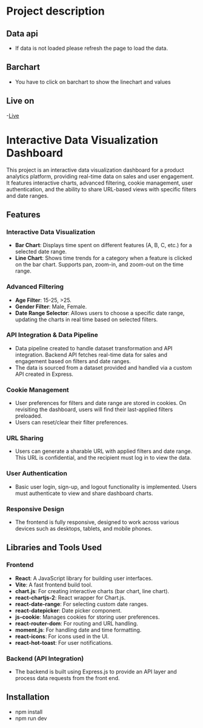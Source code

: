 # Project description

## Data api 

- If data is not loaded please refresh the page to load the data.

## Barchart

- You have to click on barchart to show the linechart and values

## Live on

-[Live](https://dashboard-client-xi.vercel.app/)


# Interactive Data Visualization Dashboard

This project is an interactive data visualization dashboard for a product analytics platform, providing real-time data on sales and user engagement. It features interactive charts, advanced filtering, cookie management, user authentication, and the ability to share URL-based views with specific filters and date ranges.

## Features

### Interactive Data Visualization
- **Bar Chart**: Displays time spent on different features (A, B, C, etc.) for a selected date range.
- **Line Chart**: Shows time trends for a category when a feature is clicked on the bar chart. Supports pan, zoom-in, and zoom-out on the time range.

### Advanced Filtering
- **Age Filter**: 15-25, >25.
- **Gender Filter**: Male, Female.
- **Date Range Selector**: Allows users to choose a specific date range, updating the charts in real time based on selected filters.

### API Integration & Data Pipeline
- Data pipeline created to handle dataset transformation and API integration. Backend API fetches real-time data for sales and engagement based on filters and date ranges.
- The data is sourced from a dataset provided and handled via a custom API created in Express.

### Cookie Management
- User preferences for filters and date range are stored in cookies. On revisiting the dashboard, users will find their last-applied filters preloaded.
- Users can reset/clear their filter preferences.

### URL Sharing
- Users can generate a sharable URL with applied filters and date range. This URL is confidential, and the recipient must log in to view the data.

### User Authentication
- Basic user login, sign-up, and logout functionality is implemented. Users must authenticate to view and share dashboard charts.

### Responsive Design
- The frontend is fully responsive, designed to work across various devices such as desktops, tablets, and mobile phones.

## Libraries and Tools Used

### Frontend
- **React**: A JavaScript library for building user interfaces.
- **Vite**: A fast frontend build tool.
- **chart.js**: For creating interactive charts (bar chart, line chart).
- **react-chartjs-2**: React wrapper for Chart.js.
- **react-date-range**: For selecting custom date ranges.
- **react-datepicker**: Date picker component.
- **js-cookie**: Manages cookies for storing user preferences.
- **react-router-dom**: For routing and URL handling.
- **moment.js**: For handling date and time formatting.
- **react-icons**: For icons used in the UI.
- **react-hot-toast**: For user notifications.

### Backend (API Integration)
- The backend is built using Express.js to provide an API layer and process data requests from the front end.

## Installation

- npm install
- npm run dev


